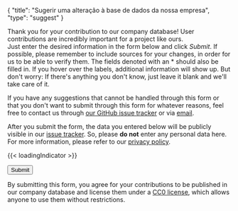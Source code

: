 {
    "title": "Sugerir uma alteração à base de dados da nossa empresa",
    "type": "suggest"
}

Thank you for your contribution to our company database! User contributions are incredibly important for a project like ours.  
Just enter the desired information in the form below and click *Submit*. If possible, please remember to include sources for your changes, in order for us to be able to verify them. The fields denoted with an * should also be filled in. If you hover over the labels, additional information will show up. But don't worry: If there's anything you don't know, just leave it blank and we'll take care of it.

If you have any suggestions that cannot be handled through this form or that you don't want to submit through this form for whatever reasons, feel free to contact us through [our GitHub issue tracker](https://github.com/datenanfragen/data/pulls) or via [email](mailto:data@datarequests.org).

<div class="box box-warning">After you submit the form, the data you entered below will be publicly visible in our <a href="https://github.com/datenanfragen/data/issues">issue tracker</a>. So, please <strong>do not</strong> enter any personal data here.<br>For more information, please refer to our <a href="/privacy/#user-content-in-our-company-database">privacy policy</a>.</div>

{{< loadingIndicator >}}

<div id="suggest-form">
<button id="submit-suggest-form" class="button button-primary">Submit <span class="icon icon-arrow-right"></span></button><div class="clearfix"></div>
</div>

By submitting this form, you agree for your contributions to be published in our company database and license them under a [CC0 license](https://creativecommons.org/publicdomain/zero/1.0), which allows anyone to use them without restrictions.
